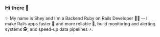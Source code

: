 ### Hi there 👋

✨ My name is Shey and I'm a Backend Ruby on Rails Developer 👨‍💻 -- I make Rails apps faster 🚀 and more reliable 💪, build monitoring and alerting systems 🕵️, and speed-up data pipelines ⚡️.

